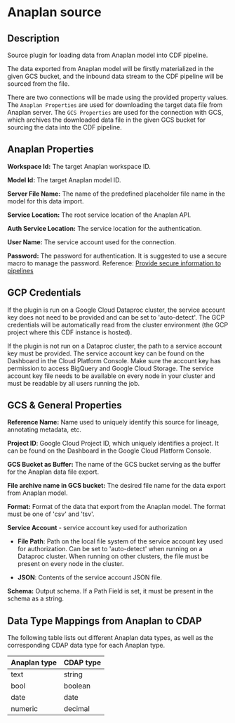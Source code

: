 # Anaplan source

Description
-----------
Source plugin for loading data from Anaplan model into CDF pipeline.

The data exported from Anaplan model will be firstly materialized in the given GCS bucket, 
and the inbound data stream to the CDF pipeline will be sourced from the file.

There are two connections will be made using the provided property values. The `Anaplan Properties` are used for downloading the target data file from Anaplan server. 
The `GCS Properties` are used for the connection with GCS, which archives the downloaded data file in the given GCS bucket for sourcing the data into the CDF pipeline.

Anaplan Properties
----------
**Workspace Id:** The target Anaplan workspace ID.
 
**Model Id:** The target Anaplan model ID.

**Server File Name:** The name of the predefined placeholder file name in the model for this data import.

**Service Location:** The root service location of the Anaplan API.
 
**Auth Service Location:** The service location for the authentication.

**User Name:** The service account used for the connection.

**Password:** The password for authentication. It is suggested to use a secure macro to manage the password. 
Reference: [Provide secure information to pipelines](https://datafusion.atlassian.net/wiki/spaces/KB/pages/32276556/Provide+secure+information+to+pipelines)

GCP Credentials
-----------
If the plugin is run on a Google Cloud Dataproc cluster, the service account key does not need to be
provided and can be set to 'auto-detect'.
The GCP credentials will be automatically read from the cluster environment (the GCP project where this CDF instance is hosted).

If the plugin is not run on a Dataproc cluster, the path to a service account key must be provided.
The service account key can be found on the Dashboard in the Cloud Platform Console.
Make sure the account key has permission to access BigQuery and Google Cloud Storage.
The service account key file needs to be available on every node in your cluster and
must be readable by all users running the job.

GCS & General Properties
----------
**Reference Name:** Name used to uniquely identify this source for lineage, annotating metadata, etc.

**Project ID**: Google Cloud Project ID, which uniquely identifies a project.
It can be found on the Dashboard in the Google Cloud Platform Console.

**GCS Bucket as Buffer:** The name of the GCS bucket serving as the buffer for the Anaplan data file export.

**File archive name in GCS bucket:** The desired file name for the data export from Anaplan model.

**Format:** Format of the data that export from the Anaplan model.
The format must be one of 'csv' and 'tsv'.

**Service Account**  - service account key used for authorization

* **File Path**: Path on the local file system of the service account key used for
authorization. Can be set to 'auto-detect' when running on a Dataproc cluster.
When running on other clusters, the file must be present on every node in the cluster.

* **JSON**: Contents of the service account JSON file.

**Schema:** Output schema. If a Path Field is set, it must be present in the schema as a string.

Data Type Mappings from Anaplan to CDAP
----------
The following table lists out different Anaplan data types, as well as the 
corresponding CDAP data type for each Anaplan type.

| Anaplan type   | CDAP type      |
|--------------- |----------------| 
| text           | string         |
| bool           | boolean        |
| date           | date           |
| numeric        | decimal        |
